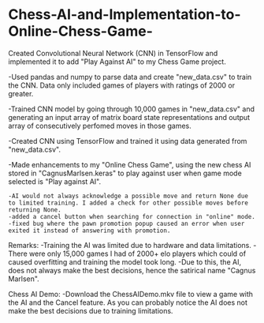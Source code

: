 # Chess-AI-and-Implementation-to-Online-Chess-Game-
Created Convolutional Neural Network (CNN) in TensorFlow and implemented it to add "Play Against AI" to my Chess Game project. 

-Used pandas and numpy to parse data and create "new_data.csv" to train the CNN. Data only included games of players with ratings of 2000 or greater.

-Trained CNN model by going through 10,000 games in "new_data.csv" and generating an input array of matrix board state representations and output array of consecutively perfomed moves in those games.  

-Created CNN using TensorFlow and trained it using data generated from "new_data.csv".

-Made enhancements to my "Online Chess Game", using the new chess AI stored in "CagnusMarlsen.keras" to play against user when game mode selected is "Play against AI".

    -AI would not always acknowledge a possible move and return None due to limited training. I added a check for other possible moves before returning None. 
    -added a cancel button when searching for connection in "online" mode.
    -fixed bug where the pawn promotion popup caused an error when user exited it instead of answering with promotion. 

Remarks: 
-Training the AI was limited due to hardware and data limitations. 
-There were only 15,000 games I had of 2000+ elo players which could of caused overfitting and training the model took long.
-Due to this, the AI, does not always make the best decisions, hence the satirical name "Cagnus Marlsen".

Chess AI Demo:
-Download the ChessAIDemo.mkv file to view a game with the AI and the Cancel feature. As you can probably notice the AI does not make the best decisions due to training limitations. 
